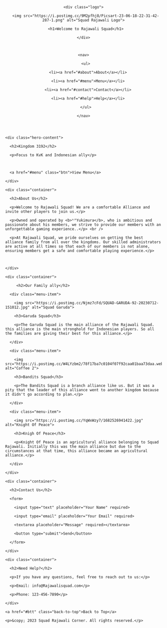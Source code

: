 <!-- Created by Geyusa -->



<!DOCTYPE html>

<html>

<head>

  <title>Squad Rajawali</title>

  <link rel="stylesheet" type="text/css" href="style7.css">

</head>

<body>

  

  <header id="btt">

    <div class="logo">

      <img src="https://i.postimg.cc/9M2pfhj8/Picsart-23-06-18-22-31-42-287-1.png" alt="Squad Rajawali Logo">

      <h1>Welcome to Rajawali Squad</h1>

    </div>

    

    <nav>

      <ul>

        <li><a href="#about">About</a></li>

        <li><a href="#menu">Menu</a></li>

        <li><a href="#contact">Contact</a></li>

        <li><a href="#help">Help</a></li>

      </ul>

    </nav>

  </header>

  

  <section id="hero">

    <div class="hero-content">

      <h2>Kingdom 3192</h2>

      <p>Focus to KvK and Indonesian ally</p> 

      

      <a href="#menu" class="btn">View Menu</a>

    </div>

  </section>

  

  <section id="about">

    <div class="container">

      <h2>About Us</h2>

      <p>Welcome to Rajawali Squad! We are a comfortable Alliance and invite other players to join us.</p>

      <p>Owned and operated by <b>ᵏᴾYukimura</b>, who is ambitious and passionate about his members, we strive to provide our members with an unforgettable gaming experience..</p> <br />

      <p>At Rajawali Squad, we pride ourselves on getting the best alliance family from all over the kingdoms. Our skilled administrators are active at all times so that each of our members is not alone, ensuring members get a safe and comfortable playing experience.</p>

    

    </div>

  </section>

  

  <section id="menu">

    <div class="container">

         <h2>Our Family ally</h2>

      <div class="menu-item">

        <img src="https://i.postimg.cc/Njmz7cFd/SQUAD-GARUDA-92-20230712-151012.jpg" alt="Squad Garuda">

        <h3>Garuda Squad</h3>

        <p>The Garuda Squad is the main alliance of the Rajawali Squad. this alliance is the main stronghold for Indonesian players. So all the families are giving their best for this alliance.</p>

      </div>

      <div class="menu-item">

        <img src="https://i.postimg.cc/W4LYzbm2/78f17ba7c0104f07f92caa01baa73daa.webp" alt="Coffee 2">

        <h3>Bandits Squad</h3>

        <p>The Bandits Squad is a branch alliance like us. But it was a pity that the leader of this alliance went to another kingdom because it didn't go according to plan.</p>

      </div>

      <div class="menu-item">

        <img src="https://i.postimg.cc/YqWxWzy7/1682526941422.jpg" alt="Knight Of Peace">

        <h3>Knigh Of Peace</h3>

        <p>Knight Of Peace is an agricultural alliance belonging to Squad Rajawali. Initially this was the main alliance but due to the circumstances at that time, this alliance became an agricultural alliance.</p>

      </div>

    </div>

  </section>

  

  <section id="contact">

    <div class="container">

      <h2>Contact Us</h2>

      <form>

        <input type="text" placeholder="Your Name" required>

        <input type="email" placeholder="Your Email" required>

        <textarea placeholder="Message" required></textarea>

        <button type="submit">Send</button>

      </form>

    </div>

  </section>

  

  <section id="help">

    <div class="container">

      <h2>Need Help?</h2>

      <p>If you have any questions, feel free to reach out to us:</p>

      <p>Email: info@Rajawalisquad.com</p>

      <p>Phone: 123-456-7890</p>

    </div>

  </section>

  

    <a href="#btt" class="back-to-top">Back to Top</a>



  

  <footer>

    <p>&copy; 2023 Squad Rajawali Corner. All rights reserved.</p>

  </footer>

</body>

</html>

